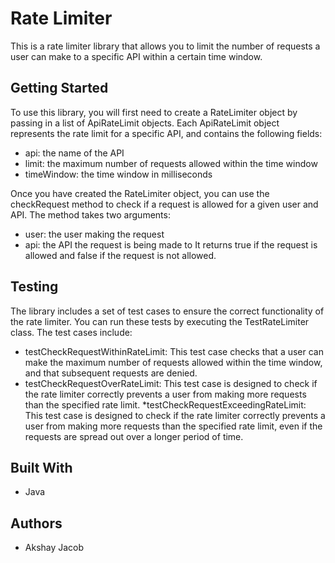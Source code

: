 # Rate Limiter
This is a rate limiter library that allows you to limit the number of requests a user can make to a specific API within a certain time window.

## Getting Started
To use this library, you will first need to create a RateLimiter object by passing in a list of ApiRateLimit objects. Each ApiRateLimit object represents the rate limit for a specific API, and contains the following fields:

* api: the name of the API
* limit: the maximum number of requests allowed within the time window
* timeWindow: the time window in milliseconds

Once you have created the RateLimiter object, you can use the checkRequest method to check if a request is allowed for a given user and API. The method takes two arguments:

* user: the user making the request
* api: the API the request is being made to
It returns true if the request is allowed and false if the request is not allowed.

## Testing
The library includes a set of test cases to ensure the correct functionality of the rate limiter. You can run these tests by executing the TestRateLimiter class. The test cases include:

* testCheckRequestWithinRateLimit: This test case checks that a user can make the maximum number of requests allowed within the time window, and that subsequent requests are denied.
* testCheckRequestOverRateLimit: This test case is designed to check if the rate limiter correctly prevents a user from making more requests than the specified rate limit.
*testCheckRequestExceedingRateLimit: This test case is designed to check if the rate limiter correctly prevents a user from making more requests than the specified rate limit, even if the requests are spread out over a longer period of time.

## Built With
* Java

## Authors
* Akshay Jacob
